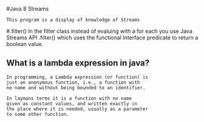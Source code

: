 #Java 8 Streams

    This program is a display of knowledge of Streams


#.filter()
    In the filter class instead of evaluing
    with a for each you use Java Streams API .filter()
    which uses the functional Interface predicate 
    to return a boolean value.

## What is a lambda expression in java?
    In programming, a Lambda expression (or function) is 
    just an anonymous function, i.e., a function with 
    no name and without being bounded to an identifier.
    
    In laymans terms it is a function with no name
    given as constant values, and written exactly in
    the place where it is needed, usually as a parameter
    to some other function. 